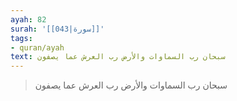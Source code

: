```yaml
---
ayah: 82
surah: '[[043|سورة]]'
tags:
- quran/ayah
text: سبحان رب السماوات والأرض رب العرش عما يصفون
---
```

> سبحان رب السماوات والأرض رب العرش عما يصفون

